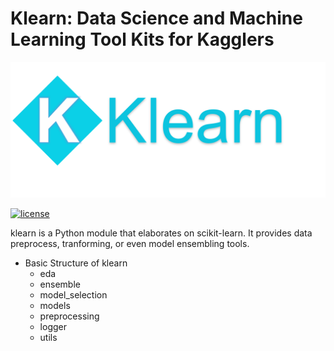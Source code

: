 # Klearn: Data Science and Machine Learning Tool Kits for Kagglers

![Klearn logo](https://github.com/KevinLiao159/klearn/blob/master/images/Klearn-logo.png)

[![license](https://img.shields.io/github/license/mashape/apistatus.svg?maxAge=2592000)](https://github.com/KevinLiao159/klearn/blob/master/LICENSE)

klearn is a Python module that elaborates on scikit-learn. It provides data preprocess, tranforming, or even model ensembling tools.

* Basic Structure of klearn
    * eda
    * ensemble
    * model_selection
    * models
    * preprocessing
    * logger
    * utils
